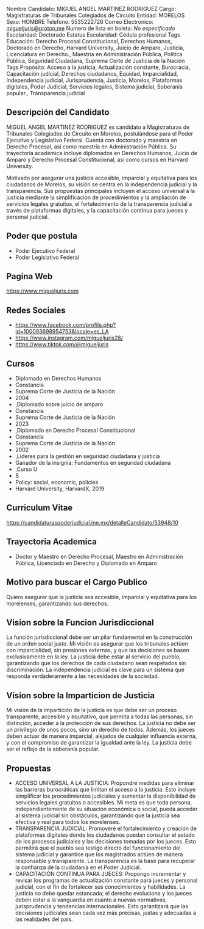 Nombre Candidato: MIGUEL ANGEL MARTINEZ RODRIGUEZ
Cargo: Magistraturas de Tribunales Colegiados de Circuito
Entidad: MORELOS
Sexo: HOMBRE
Telefono: 5535222726
Correo Electronico: migueljuris@proton.me
Numero de lista en boleta: *No especificado*
Escolaridad: Doctorado
Estatus Escolaridad: Cédula profesional
Tags Educación: Derecho Procesal Constitucional, Derechos Humanos, Doctorado en Derecho, Harvard University, Juicio de Amparo, Justicia, Licenciatura en Derecho., Maestría en Administración Pública, Política Pública, Seguridad Ciudadana, Suprema Corte de Justicia de la Nación
Tags Propósito: Acceso a la justicia, Actualización constante, Burocracia, Capacitación judicial, Derechos ciudadanos, Equidad, Imparcialidad, Independencia judicial, Jurisprudencia, Justicia, Morelos, Plataformas digitales, Poder Judicial, Servicios legales, Sistema judicial, Soberanía popular., Transparencia judicial


## Descripción del Candidato 

MIGUEL ANGEL MARTINEZ RODRIGUEZ es candidato a Magistraturas de Tribunales Colegiados de Circuito en Morelos, postulándose para el Poder Ejecutivo y Legislativo Federal. Cuenta con doctorado y maestría en Derecho Procesal, así como maestría en Administración Pública. Su trayectoria académica incluye diplomados en Derechos Humanos, Juicio de Amparo y Derecho Procesal Constitucional, así como cursos en Harvard University. 

Motivado por asegurar una justicia accesible, imparcial y equitativa para los ciudadanos de Morelos, su visión se centra en la independencia judicial y la transparencia. Sus propuestas principales incluyen el acceso universal a la justicia mediante la simplificación de procedimientos y la ampliación de servicios legales gratuitos, el fortalecimiento de la transparencia judicial a través de plataformas digitales, y la capacitación continua para jueces y personal judicial.


## Poder que postula

- Poder Ejecutivo Federal
- Poder Legislativo Federal


## Pagina Web

https://www.migueljuris.com


## Redes Sociales

- https://www.facebook.com/profile.php?id=100093698954753&locale=es_LA
- https://www.instagram.com/migueljuris28/
- https://www.tiktok.com/@migueljuris


## Cursos

- Diplomado en Derechos Humanos
- Constancia
- Suprema Corte de Justicia de la Nación
- 2004
- ,Diplomado sobre juicio de amparo
- Constancia
- Suprema Corte de Justicia de la Nación
- 2023
- ,Diplomado en Derecho Procesal Constitucional
- Constancia
- Suprema Corte de Justicia de la Nación
- 2002
- ,Líderes para la gestión en seguridad ciudadana y justicia
- Ganador de la insignia: Fundamentos en seguridad ciudadana
- ,Curso U
- S
- Policy: social, economic, policies
- Harvard University, HarvardX, 2019


## Curriculum Vitae

https://candidaturaspoderjudicial.ine.mx/detalleCandidato/53948/10


## Trayectoria Academica

- Doctor y Maestro en Derecho Procesal, Maestro en Administración Pública, Licenciado en Derecho y Diplomado en Amparo


## Motivo para buscar el Cargo Publico

Quiero asegurar que la justicia sea accesible, imparcial y equitativa para los morelenses, garantizando sus derechos.


## Vision sobre la Funcion Jurisdiccional

La función jurisdiccional debe ser un pilar fundamental en la construcción de un orden social justo. Mi visión es asegurar que los tribunales actúen con imparcialidad, sin presiones externas, y que las decisiones se basen exclusivamente en la ley. La justicia debe estar al servicio del pueblo, garantizando que los derechos de cada ciudadano sean respetados sin discriminación. La independencia judicial es clave para un sistema que responda verdaderamente a las necesidades de la sociedad.


## Vision sobre la Imparticion de Justicia

Mi visión de la impartición de la justicia es que debe ser un proceso transparente, accesible y equitativo, que permita a todas las personas, sin distinción, acceder a la protección de sus derechos. La justicia no debe ser un privilegio de unos pocos, sino un derecho de todos. Además, los jueces deben actuar de manera imparcial, alejados de cualquier influencia externa, y con el compromiso de garantizar la igualdad ante la ley. La justicia debe ser el reflejo de la soberanía popular.


## Propuestas

- ACCESO UNIVERSAL A LA JUSTICIA: Propondré medidas para eliminar las barreras burocráticas que limitan el acceso a la justicia. Esto incluye simplificar los procedimientos judiciales y aumentar la disponibilidad de servicios legales gratuitos o accesibles. Mi meta es que toda persona, independientemente de su situación económica o social, pueda acceder al sistema judicial sin obstáculos, garantizando que la justicia sea efectiva y real para todos los morelenses.
- TRANSPARENCIA JUDICIAL: Promoveré el fortalecimiento y creación de plataformas digitales donde los ciudadanos puedan consultar el estado de los procesos judiciales y las decisiones tomadas por los jueces. Esto permitirá que el pueblo sea testigo directo del funcionamiento del sistema judicial y garantice que los magistrados actúen de manera responsable y transparente. La transparencia es la base para recuperar la confianza de la ciudadanía en el Poder Judicial.
- CAPACITACIÓN CONTINUA PARA JUECES: Propongo incrementar y revisar los programas de actualización constante para jueces y personal judicial, con el fin de fortalecer sus conocimientos y habilidades. La justicia no debe quedar estancada; el derecho evoluciona y los jueces deben estar a la vanguardia en cuanto a nuevas normativas, jurisprudencia y tendencias internacionales. Esto garantizará que las decisiones judiciales sean cada vez más precisas, justas y adecuadas a las realidades del país.


